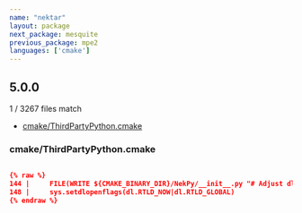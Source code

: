 ```yaml
---
name: "nektar"
layout: package
next_package: mesquite
previous_package: mpe2
languages: ['cmake']
---
```

## 5.0.0
1 / 3267 files match

 - [cmake/ThirdPartyPython.cmake](#cmakethirdpartypythoncmake)

### cmake/ThirdPartyPython.cmake

```cmake

{% raw %}
144 |     FILE(WRITE ${CMAKE_BINARY_DIR}/NekPy/__init__.py "# Adjust dlopen flags to avoid OpenMPI issues
148 |     sys.setdlopenflags(dl.RTLD_NOW|dl.RTLD_GLOBAL)
{% endraw %}

```
